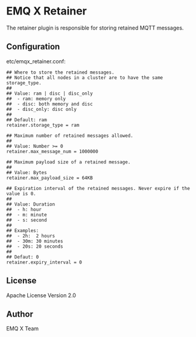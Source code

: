 EMQ X Retainer
==============

The retainer plugin is responsible for storing retained MQTT messages.

Configuration
-------------

etc/emqx_retainer.conf:

```
## Where to store the retained messages.
## Notice that all nodes in a cluster are to have the same storage_type.
##
## Value: ram | disc | disc_only
##  - ram: memory only
##  - disc: both memory and disc
##  - disc_only: disc only
##
## Default: ram
retainer.storage_type = ram

## Maximum number of retained messages allowed.
##
## Value: Number >= 0
retainer.max_message_num = 1000000

## Maximum payload size of a retained message.
##
## Value: Bytes
retainer.max_payload_size = 64KB

## Expiration interval of the retained messages. Never expire if the value is 0.
##
## Value: Duration
##  - h: hour
##  - m: minute
##  - s: second
##
## Examples:
##  - 2h:  2 hours
##  - 30m: 30 minutes
##  - 20s: 20 seconds
##
## Defaut: 0
retainer.expiry_interval = 0
```

License
-------

Apache License Version 2.0

Author
------

EMQ X Team

